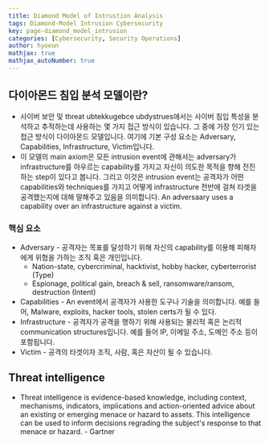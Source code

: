 ```yaml
---
title: Diamond Model of Intrustion Analysis
tags: Diamond-Model Intrusion Cybersecurity
key: page-diamond_model_intrusion
categories: [Cybersecurity, Security Operations]
author: hyoeun
mathjax: true
mathjax_autoNumber: true
---
```


## 다이아몬드 침입 분석 모델이란?
* 사이버 보안 및 threat ubtekkugebce ubdystrues애서는 사이버 침입 특성을 분석하고 추적하는데 사용하는 몇 가지 접근 방식이 있습니다. 그 중에 가장 인기 있는 접근 방식이 다이아몬드 모델입니다. 여기에 기본 구성 요소는 Adversary, Capabilities, Infrastructure, Victim입니다.
* 이 모델의 main axiom은 모든 intrusion event에 관해서는 adversary가 infrastructure를 아우르는 capability를 가지고 자신이 의도한 목적을 향해 전진하는 step이 있다고 봅니다. 그리고 이것은 intrusion event는 공격자가 어떤 capabilities와 techniques를 가지고 어떻게 infrastructure 전반에 걸쳐 타겟을 공격했는지에 대해 말해주고 있음을 의미합니다. An adversaary uses a capability over an infrastructure against a victim.

### 핵심 요소
* Adversary - 공격자는 목표를 달성하기 위해 자신의 capability를 이용해 피해자에게 위협을 가하는 조직 혹은 개인입니다.
  * Nation-state, cybercriminal, hacktivist, hobby hacker, cyberterrorist (Type)
  * Espionage, political gain, breach & sell, ransomware/ransom, destruction (Intent)
* Capabilities - An event에서 공격자가 사용한 도구나 기술을 의미합니다. 예를 들어, Malware, exploits, hacker tools, stolen certs가 될 수 있다.
* Infrastructure - 공격자가 공격을 행하기 위해 사용되는 물리적 혹은 논리적 communication structures입니다. 예를 들어 IP, 이메일 주소, 도메인 주소 등이 포함됩니다.
* Victim - 공격의 타겟이자 조직, 사람, 혹은 자산이 될 수 있습니다.

## Threat intelligence
* Threat intelligence is evidence-based knowledge, including context, mechanisms, indicators, implications and action-oriented advice about an existing or emerging menace or hazard to assets. This intelligence can be used to inform decisions regrading the subject's response to that menace or hazard. - Gartner